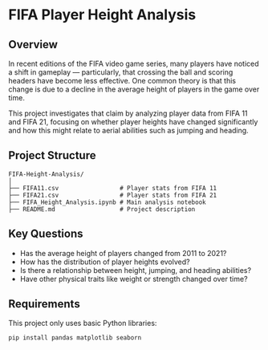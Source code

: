 
# FIFA Player Height Analysis

## Overview

In recent editions of the FIFA video game series, many players have noticed a shift in gameplay — particularly, that crossing the ball and scoring headers have become less effective. One common theory is that this change is due to a decline in the average height of players in the game over time.

This project investigates that claim by analyzing player data from FIFA 11 and FIFA 21, focusing on whether player heights have changed significantly and how this might relate to aerial abilities such as jumping and heading.

## Project Structure

```
FIFA-Height-Analysis/
│
├── FIFA11.csv                 # Player stats from FIFA 11
├── FIFA21.csv                 # Player stats from FIFA 21
├── FIFA_Height_Analysis.ipynb # Main analysis notebook
├── README.md                  # Project description
```

## Key Questions

- Has the average height of players changed from 2011 to 2021?
- How has the distribution of player heights evolved?
- Is there a relationship between height, jumping, and heading abilities?
- Have other physical traits like weight or strength changed over time?

## Requirements

This project only uses basic Python libraries:

```bash
pip install pandas matplotlib seaborn
```

